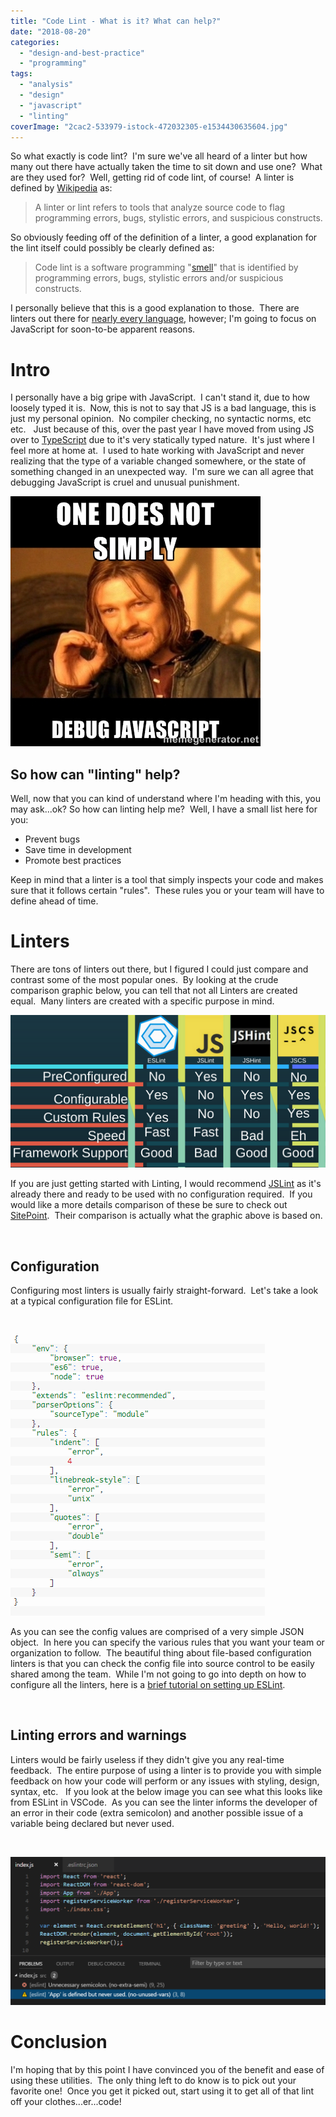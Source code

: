 ```yaml
---
title: "Code Lint - What is it? What can help?"
date: "2018-08-20"
categories: 
  - "design-and-best-practice"
  - "programming"
tags: 
  - "analysis"
  - "design"
  - "javascript"
  - "linting"
coverImage: "2cac2-533979-istock-472032305-e1534430635604.jpg"
---
```


So what exactly is code lint?  I'm sure we've all heard of a linter but how many out there have actually taken the time to sit down and use one?  What are they used for?  Well, getting rid of code lint, of course!  A linter is defined by [Wikipedia](https://en.wikipedia.org/wiki/Lint_(software)) as:

> A linter or lint refers to tools that analyze source code to flag programming errors, bugs, stylistic errors, and suspicious constructs.

So obviously feeding off of the definition of a linter, a good explanation for the lint itself could possibly be clearly defined as:

> Code lint is a software programming "[smell](https://en.wikipedia.org/wiki/Code_smell)" that is identified by programming errors, bugs, stylistic errors and/or suspicious constructs.

I personally believe that this is a good explanation to those.  There are linters out there for [nearly every language](https://en.wikipedia.org/wiki/List_of_tools_for_static_code_analysis), however; I'm going to focus on JavaScript for soon-to-be apparent reasons.

# Intro

I personally have a big gripe with JavaScript.  I can't stand it, due to how loosely typed it is.  Now, this is not to say that JS is a bad language, this is just my personal opinion.  No compiler checking, no syntactic norms, etc etc.   Just because of this, over the past year I have moved from using JS over to [TypeScript](https://www.typescriptlang.org/) due to it's very statically typed nature.  It's just where I feel more at home at.  I used to hate working with JavaScript and never realizing that the type of a variable changed somewhere, or the state of something changed in an unexpected way.  I'm sure we can all agree that debugging JavaScript is cruel and unusual punishment.

[![One does not simply debug javascript](images/2154d-30820526.jpg)](https://dccoder.files.wordpress.com/2020/09/2154d-30820526.jpg)

## So how can "linting" help?

Well, now that you can kind of understand where I'm heading with this, you may ask...ok? So how can linting help me?  Well, I have a small list here for you:

- Prevent bugs
- Save time in development
- Promote best practices

Keep in mind that a linter is a tool that simply inspects your code and makes sure that it follows certain "rules".  These rules you or your team will have to define ahead of time.

# Linters

There are tons of linters out there, but I figured I could just compare and contrast some of the most popular ones.  By looking at the crude comparison graphic below, you can tell that not all Linters are created equal.  Many linters are created with a specific purpose in mind.

[![Linter Comparison](images/5b0ba-eslint.png)](https://dccoder.files.wordpress.com/2020/09/5b0ba-eslint.png)

If you are just getting started with Linting, I would recommend [JSLint](https://www.jslint.com/) as it's already there and ready to be used with no configuration required.  If you would like a more details comparison of these be sure to check out [SitePoint](https://www.sitepoint.com/comparison-javascript-linting-tools/).  Their comparison is actually what the graphic above is based on.

 

## Configuration

Configuring most linters is usually fairly straight-forward.  Let's take a look at a typical configuration file for ESLint.

 

[![ESLint Configuration FIle](images/00eb0-eslintconfig.png)](https://dccoder.files.wordpress.com/2020/09/00eb0-eslintconfig.png)

As you can see the config values are comprised of a very simple JSON object.  In here you can specify the various rules that you want your team or organization to follow.  The beautiful thing about file-based configuration linters is that you can check the config file into source control to be easily shared among the team.  While I'm not going to go into depth on how to configure all the linters, here is a [brief tutorial on setting up ESLint](http://voidcanvas.com/brief-tutorial-on-eslint/).

 

## Linting errors and warnings

Linters would be fairly useless if they didn't give you any real-time feedback.  The entire purpose of using a linter is to provide you with simple feedback on how your code will perform or any issues with styling, design, syntax, etc.   If you look at the below image you can see what this looks like from ESLint in VSCode.  As you can see the linter informs the developer of an error in their code (extra semicolon) and another possible issue of a variable being declared but never used.

 

[![ESLint feedback](images/fa9bd-extra-semi-error.png)](https://dccoder.files.wordpress.com/2020/09/fa9bd-extra-semi-error.png)

# Conclusion

I'm hoping that by this point I have convinced you of the benefit and ease of using these utilities.  The only thing left to do know is to pick out your favorite one!  Once you get it picked out, start using it to get all of that lint off your clothes...er...code!
